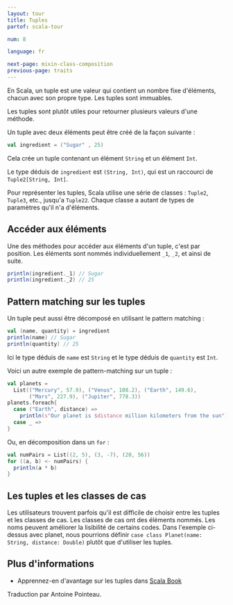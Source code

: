 ```yaml
---
layout: tour
title: Tuples
partof: scala-tour

num: 8

language: fr

next-page: mixin-class-composition
previous-page: traits
---
```


En Scala, un tuple est une valeur qui contient un nombre fixe d'éléments, chacun avec son propre type. Les tuples sont immuables.

Les tuples sont plutôt utiles pour retourner plusieurs valeurs d'une méthode.

Un tuple avec deux éléments peut être créé de la façon suivante :

```scala mdoc
val ingredient = ("Sugar" , 25)
```

Cela crée un tuple contenant un élément `String` et un élément `Int`.

Le type déduis de `ingredient` est `(String, Int)`, qui est un raccourci de `Tuple2[String, Int]`.

Pour représenter les tuples, Scala utilise une série de classes : `Tuple2`, `Tuple3`, etc., jusqu'a `Tuple22`.
Chaque classe a autant de types de paramètres qu'il n'a d'éléments.

## Accéder aux éléments

Une des méthodes pour accéder aux éléments d'un tuple, c'est par position. Les éléments sont nommés individuellement `_1`, `_2`, et ainsi de suite.

```scala mdoc
println(ingredient._1) // Sugar
println(ingredient._2) // 25
```

## Pattern matching sur les tuples

Un tuple peut aussi être décomposé en utilisant le pattern matching :

```scala mdoc
val (name, quantity) = ingredient
println(name) // Sugar
println(quantity) // 25
```

Ici le type déduis de `name` est `String` et le type déduis de `quantity` est `Int`.

Voici un autre exemple de pattern-matching sur un tuple :

```scala mdoc
val planets =
  List(("Mercury", 57.9), ("Venus", 108.2), ("Earth", 149.6),
       ("Mars", 227.9), ("Jupiter", 778.3))
planets.foreach{
  case ("Earth", distance) =>
    println(s"Our planet is $distance million kilometers from the sun")
  case _ =>
}
```

Ou, en décomposition dans un `for` :

```scala mdoc
val numPairs = List((2, 5), (3, -7), (20, 56))
for ((a, b) <- numPairs) {
  println(a * b)
}
```

## Les tuples et les classes de cas

Les utilisateurs trouvent parfois qu'il est difficile de choisir entre les tuples et les classes de cas. Les classes de cas ont des éléments nommés. Les noms peuvent améliorer la lisibilité de certains codes. Dans l'exemple ci-dessus avec planet, nous pourrions définir `case class Planet(name: String, distance: Double)` plutôt que d'utiliser les tuples.

## Plus d'informations

* Apprennez-en d'avantage sur les tuples dans [Scala Book](/overviews/scala-book/tuples.html)

Traduction par Antoine Pointeau.